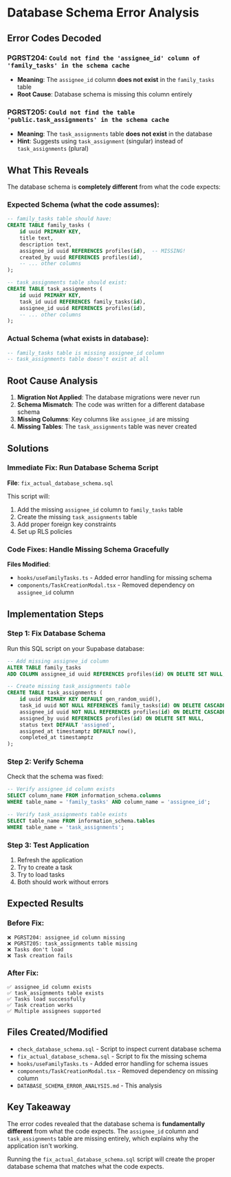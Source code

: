 # Database Schema Error Analysis

## Error Codes Decoded

### **PGRST204**: `Could not find the 'assignee_id' column of 'family_tasks' in the schema cache`
- **Meaning**: The `assignee_id` column **does not exist** in the `family_tasks` table
- **Root Cause**: Database schema is missing this column entirely

### **PGRST205**: `Could not find the table 'public.task_assignments' in the schema cache`
- **Meaning**: The `task_assignments` table **does not exist** in the database
- **Hint**: Suggests using `task_assignment` (singular) instead of `task_assignments` (plural)

## What This Reveals

The database schema is **completely different** from what the code expects:

### **Expected Schema** (what the code assumes):
```sql
-- family_tasks table should have:
CREATE TABLE family_tasks (
    id uuid PRIMARY KEY,
    title text,
    description text,
    assignee_id uuid REFERENCES profiles(id),  -- MISSING!
    created_by uuid REFERENCES profiles(id),
    -- ... other columns
);

-- task_assignments table should exist:
CREATE TABLE task_assignments (
    id uuid PRIMARY KEY,
    task_id uuid REFERENCES family_tasks(id),
    assignee_id uuid REFERENCES profiles(id),
    -- ... other columns
);
```

### **Actual Schema** (what exists in database):
```sql
-- family_tasks table is missing assignee_id column
-- task_assignments table doesn't exist at all
```

## Root Cause Analysis

1. **Migration Not Applied**: The database migrations were never run
2. **Schema Mismatch**: The code was written for a different database schema
3. **Missing Columns**: Key columns like `assignee_id` are missing
4. **Missing Tables**: The `task_assignments` table was never created

## Solutions

### **Immediate Fix**: Run Database Schema Script

**File**: `fix_actual_database_schema.sql`

This script will:
1. Add the missing `assignee_id` column to `family_tasks` table
2. Create the missing `task_assignments` table
3. Add proper foreign key constraints
4. Set up RLS policies

### **Code Fixes**: Handle Missing Schema Gracefully

**Files Modified**:
- `hooks/useFamilyTasks.ts` - Added error handling for missing schema
- `components/TaskCreationModal.tsx` - Removed dependency on `assignee_id` column

## Implementation Steps

### **Step 1: Fix Database Schema**
Run this SQL script on your Supabase database:
```sql
-- Add missing assignee_id column
ALTER TABLE family_tasks 
ADD COLUMN assignee_id uuid REFERENCES profiles(id) ON DELETE SET NULL;

-- Create missing task_assignments table
CREATE TABLE task_assignments (
    id uuid PRIMARY KEY DEFAULT gen_random_uuid(),
    task_id uuid NOT NULL REFERENCES family_tasks(id) ON DELETE CASCADE,
    assignee_id uuid NOT NULL REFERENCES profiles(id) ON DELETE CASCADE,
    assigned_by uuid REFERENCES profiles(id) ON DELETE SET NULL,
    status text DEFAULT 'assigned',
    assigned_at timestamptz DEFAULT now(),
    completed_at timestamptz
);
```

### **Step 2: Verify Schema**
Check that the schema was fixed:
```sql
-- Verify assignee_id column exists
SELECT column_name FROM information_schema.columns 
WHERE table_name = 'family_tasks' AND column_name = 'assignee_id';

-- Verify task_assignments table exists
SELECT table_name FROM information_schema.tables 
WHERE table_name = 'task_assignments';
```

### **Step 3: Test Application**
1. Refresh the application
2. Try to create a task
3. Try to load tasks
4. Both should work without errors

## Expected Results

### **Before Fix**:
```
❌ PGRST204: assignee_id column missing
❌ PGRST205: task_assignments table missing
❌ Tasks don't load
❌ Task creation fails
```

### **After Fix**:
```
✅ assignee_id column exists
✅ task_assignments table exists
✅ Tasks load successfully
✅ Task creation works
✅ Multiple assignees supported
```

## Files Created/Modified

- `check_database_schema.sql` - Script to inspect current database schema
- `fix_actual_database_schema.sql` - Script to fix the missing schema
- `hooks/useFamilyTasks.ts` - Added error handling for schema issues
- `components/TaskCreationModal.tsx` - Removed dependency on missing column
- `DATABASE_SCHEMA_ERROR_ANALYSIS.md` - This analysis

## Key Takeaway

The error codes revealed that the database schema is **fundamentally different** from what the code expects. The `assignee_id` column and `task_assignments` table are missing entirely, which explains why the application isn't working.

Running the `fix_actual_database_schema.sql` script will create the proper database schema that matches what the code expects.
